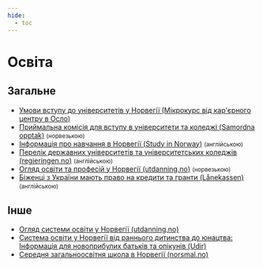 ```yaml
---
hide:
  - toc
---
```


# Освіта

## Загальне

- [Умови вступу до університетів y Норвегії (Мікрокурс від кар'єрного центру в Осло)](https://vimeo.com/810049944/2c31ac7c9b)
- [Приймальна комісія для вступу в університети та коледжі (Samordna opptak)](https://www.samordnaopptak.no/info/utenlandsk_utdanning/ukraina/) <small>(норвезькою)</small> 
- [Інформація про навчання в Норвегії (Study in Norway)](https://studyinnorway.no/) <small>(англійською)</small>
- [Перелік державних університетів та університетських коледжів (regjeringen.no)](https://www.regjeringen.no/en/dep/kd/organisation/kunnskapsdepartementets-etater-og-virksomheter/Subordinate-agencies-2/state-run-universities-and-university-co/id434505/) <small>(англійською)</small>
- [Огляд освіти та професій у Норвегії (utdanning.no)](https://utdanning.no/) <small>(норвезькою)</small> 
- [Біженці з України мають право на кредити та гранти (Lånekassen)](https://lanekassen.no/en-US/presse-og-samfunnskontakt/nyheter/refugees-from-ukraine-eligible-for-loans-and-grants/) <small>(англійською)</small>

## Інше

- [Огляд системи освіти у Норвегії (utdanning.no)](https://utdanning.no/utdanningssystemet/ukr#/)
- [Система освіти у Норвегії від раннього дитинства до юнацтва: Інформація для новоприбулих батьків та опікунів (Udir)](https://www.udir.no/contentassets/b54ac3a95899409e8629a9f3606d4408/ukrainsk---informasjon-om-barnehage-og-opplaring-i-norge.pdf)
- [Середня загальноосвітня школа в Норвегії (norsmal.no)](https://morsmal.no/uk/informasjonshefte-om-norsk-grunnskole/)

